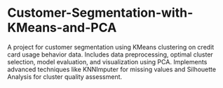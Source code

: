 # Customer-Segmentation-with-KMeans-and-PCA
A project for customer segmentation using KMeans clustering on credit card usage behavior data. Includes data preprocessing, optimal cluster selection, model evaluation, and visualization using PCA. Implements advanced techniques like KNNImputer for missing values and Silhouette Analysis for cluster quality assessment.
